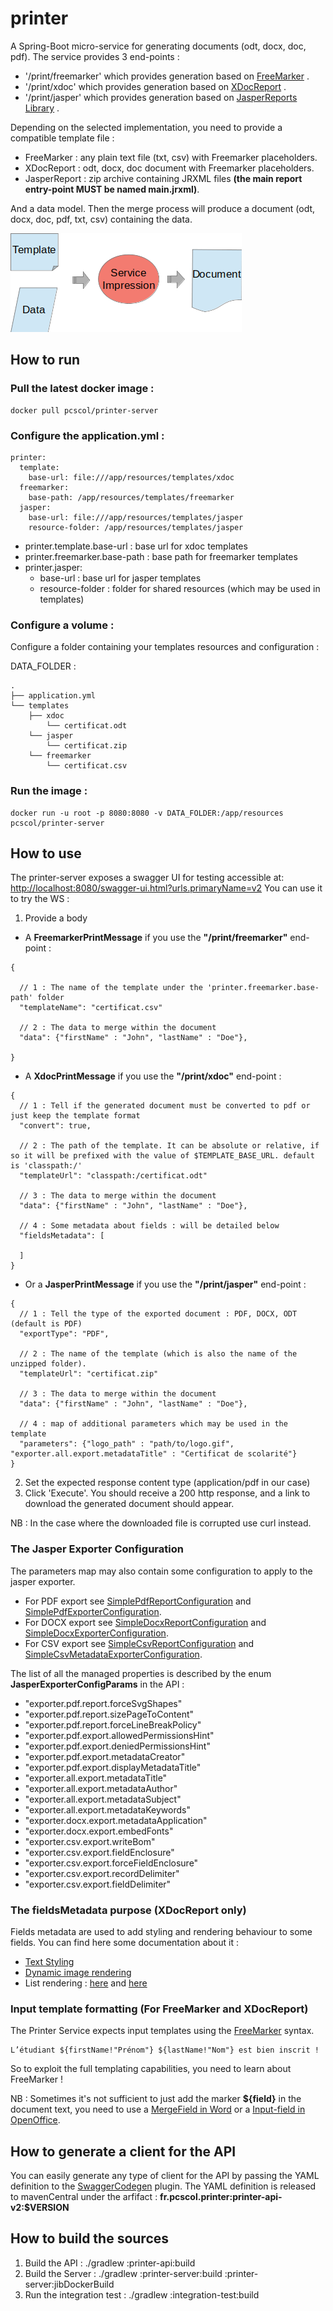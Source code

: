 # printer

A Spring-Boot micro-service for generating documents (odt, docx, doc, pdf).
The service provides 3 end-points :
- '/print/freemarker' which provides generation based on [FreeMarker](https://freemarker.apache.org/) .
- '/print/xdoc' which provides generation based on [XDocReport](https://github.com/opensagres/xdocreport/wiki) .
- '/print/jasper' which provides generation based on [JasperReports Library](https://community.jaspersoft.com/project/jasperreports-library) .

Depending on the selected implementation, you need to provide a compatible template file :
- FreeMarker : any plain text file (txt, csv) with Freemarker placeholders.
- XDocReport : odt, docx, doc document with Freemarker placeholders.
- JasperReport : zip archive containing JRXML files **(the main report entry-point MUST be named main.jrxml)**.

And a data model. Then the merge process will produce a document (odt, docx, doc, pdf, txt, csv) containing the data.

![Generation process!](assets/process_generation.png "Generation process") 


## How to run

### Pull the latest docker image :
```
docker pull pcscol/printer-server
```

### Configure the application.yml :
```
printer:
  template:
    base-url: file:///app/resources/templates/xdoc
  freemarker:
    base-path: /app/resources/templates/freemarker
  jasper:
    base-url: file:///app/resources/templates/jasper
    resource-folder: /app/resources/templates/jasper
```

- printer.template.base-url : base url for xdoc templates
- printer.freemarker.base-path : base path for freemarker templates
- printer.jasper: 
    - base-url : base url for jasper templates
    - resource-folder : folder for shared resources (which may be used in templates)

### Configure a volume :

Configure a folder containing your templates resources and configuration :

DATA_FOLDER : 
```
.
├── application.yml
└── templates
    ├── xdoc
        └── certificat.odt
    └── jasper
        └── certificat.zip
    └── freemarker
        └── certificat.csv
```



### Run the image :
```
docker run -u root -p 8080:8080 -v DATA_FOLDER:/app/resources pcscol/printer-server
```

## How to use

The printer-server exposes a swagger UI for testing accessible at: [http://localhost:8080/swagger-ui.html?urls.primaryName=v2](http://localhost:8080/swagger-ui.html?urls.primaryName=v2)
You can use it to try the WS :

1. Provide a body

- A **FreemarkerPrintMessage** if you use the **"/print/freemarker"** end-point :
```
{

  // 1 : The name of the template under the 'printer.freemarker.base-path' folder
  "templateName": "certificat.csv"   

  // 2 : The data to merge within the document  
  "data": {"firstName" : "John", "lastName" : "Doe"},

}
```

- A **XdocPrintMessage** if you use the **"/print/xdoc"** end-point :
```
{
  // 1 : Tell if the generated document must be converted to pdf or just keep the template format  
  "convert": true,

  // 2 : The path of the template. It can be absolute or relative, if so it will be prefixed with the value of $TEMPLATE_BASE_URL. default is 'classpath:/'  
  "templateUrl": "classpath:/certificat.odt"   

  // 3 : The data to merge within the document  
  "data": {"firstName" : "John", "lastName" : "Doe"},

  // 4 : Some metadata about fields : will be detailed below  
  "fieldsMetadata": [
    
  ]
}
```
- Or a **JasperPrintMessage** if you use the **"/print/jasper"** end-point :
```
{
  // 1 : Tell the type of the exported document : PDF, DOCX, ODT (default is PDF)  
  "exportType": "PDF",

  // 2 : The name of the template (which is also the name of the unzipped folder).  
  "templateUrl": "certificat.zip"   

  // 3 : The data to merge within the document  
  "data": {"firstName" : "John", "lastName" : "Doe"},

  // 4 : map of additional parameters which may be used in the template
  "parameters": {"logo_path" : "path/to/logo.gif", "exporter.all.export.metadataTitle" : "Certificat de scolarité"}
}
```

2. Set the expected response content type (application/pdf in our case)
3. Click 'Execute'. You should receive a 200 http response, and a link to download the generated document should appear.

NB : In the case where the downloaded file is corrupted use curl instead.

### The Jasper Exporter Configuration

The parameters map may also contain some configuration to apply to the jasper exporter.

- For PDF export see [SimplePdfReportConfiguration](http://jasperreports.sourceforge.net/api/net/sf/jasperreports/export/SimplePdfReportConfiguration.html) and [SimplePdfExporterConfiguration](http://jasperreports.sourceforge.net/api/net/sf/jasperreports/export/SimplePdfExporterConfiguration.html).
- For DOCX export see [SimpleDocxReportConfiguration](http://jasperreports.sourceforge.net/api/net/sf/jasperreports/export/SimpleDocxReportConfiguration.html) and [SimpleDocxExporterConfiguration](http://jasperreports.sourceforge.net/api/net/sf/jasperreports/export/SimpleDocxExporterConfiguration.html).
- For CSV export see [SimpleCsvReportConfiguration](http://jasperreports.sourceforge.net/api/net/sf/jasperreports/export/SimpleCsvReportConfiguration.html) and [SimpleCsvMetadataExporterConfiguration](http://jasperreports.sourceforge.net/api/net/sf/jasperreports/export/SimpleCsvExporterConfiguration.html).

The list of all the managed properties is described by the enum **JasperExporterConfigParams** in the API :

- "exporter.pdf.report.forceSvgShapes"
- "exporter.pdf.report.sizePageToContent"
- "exporter.pdf.report.forceLineBreakPolicy"
- "exporter.pdf.export.allowedPermissionsHint"
- "exporter.pdf.export.deniedPermissionsHint"
- "exporter.pdf.export.metadataCreator"
- "exporter.pdf.export.displayMetadataTitle"
- "exporter.all.export.metadataTitle"
- "exporter.all.export.metadataAuthor"
- "exporter.all.export.metadataSubject"
- "exporter.all.export.metadataKeywords"
- "exporter.docx.export.metadataApplication"
- "exporter.docx.export.embedFonts"
- "exporter.csv.export.writeBom"
- "exporter.csv.export.fieldEnclosure"
- "exporter.csv.export.forceFieldEnclosure"
- "exporter.csv.export.recordDelimiter"
- "exporter.csv.export.fieldDelimiter"

### The fieldsMetadata purpose (XDocReport only)

Fields metadata are used to add styling and rendering behaviour to some fields.
You can find here some documentation about it :

- [Text Styling](https://github.com/opensagres/xdocreport/wiki/DocxReportingJavaMainTextStyling)
- [Dynamic image rendering](https://github.com/opensagres/xdocreport/wiki/DocxReportingJavaMainDynamicImage)
- List rendering : [here](https://github.com/opensagres/xdocreport/wiki/DocxReportingJavaMainListFieldInTable) and [here](https://github.com/opensagres/xdocreport/wiki/DocxReportingJavaMainListFieldAdvancedTable)

### Input template formatting (For FreeMarker and XDocReport)

The Printer Service expects input templates using the [FreeMarker](https://freemarker.apache.org/) syntax.

```
L’étudiant ${firstName!"Prénom"} ${lastName!"Nom"} est bien inscrit !
```

So to exploit the full templating capabilities, you need to learn about FreeMarker ! 

NB : Sometimes it's not sufficient to just add the marker __${field}__ in the document text, you need to use a [MergeField in Word](https://www.systemonesoftware.com/en/support/article/38-merge-fields-in-word-for-windows)
or a [Input-field in OpenOffice](https://wiki.openoffice.org/wiki/Documentation/OOo3_User_Guides/Writer_Guide/Using_input_fields).

## How to generate a client for the API

You can easily generate any type of client for the API by passing the YAML definition to the [SwaggerCodegen](https://github.com/swagger-api/swagger-codegen) plugin.
The YAML definition is released to mavenCentral under the arfifact : __fr.pcscol.printer:printer-api-v2:$VERSION__

## How to build the sources 
 
1. Build the API : ./gradlew :printer-api:build
2. Build the Server : ./gradlew :printer-server:build :printer-server:jibDockerBuild
3. Run the integration test : ./gradlew :integration-test:build

 
